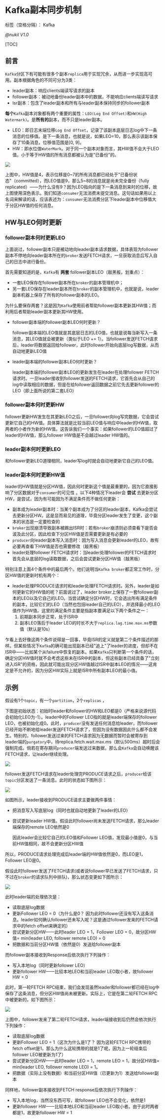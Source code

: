 # Kafka副本同步机制

标签（空格分隔）： Kafka

*@nukil V1.0*

[TOC]

## 前言

`Kafka`分区下有可能有很多个副本`replica`用于实现冗余，从而进一步实现高可用。副本根据角色的不同可分为3类：

- leader副本：响应clients端读写请求的副本
- follower副本：被动地备份leader副本中的数据，不能响应clients端读写请求
- Isr副本：包含了leader副本和所有与leader副本保持同步的follower副本

**每个**`Kafka`副本对象都有两个重要的属性：`LEO(Log End Offset)`和`HW(High Watermark)`。是**所有的**副本，而不只是leader副本。

- LEO：即日志末端位移`Log End Offset`，记录了该副本底层日志log中下一条消息的位移值。是下一条消息，也就是说，如果LEO=10，那么表示该副本保存了10条消息，位移值范围是[0, 9]。
- HW：即水位值`WaterMark`。对于同一个副本对象而言，其HW值不会大于LEO值。小于等于HW值的所有消息都被认为是"已备份"的。

![](https://raw.githubusercontent.com/Nukil/Bimg/master/images/netposa/kafka/TIM%E6%88%AA%E5%9B%BE20171123162435.png)

上图中，HW值是4，表示位移是0~7的所有消息都已经处于"已备份状态"（committed），而LEO值是9，那么5~8的消息就是尚未完全备份（fully replicated）——为什么没有9？因为LEO指向的是下一条消息到来时的位移，故上图使用深色表示。我们知道`consumer`无法消费未提交消息。这句话如果用以上名词来解读的话，应该表述为：`consumer`无法消费分区下leader副本中位移值大于分区HW值的任何消息。

## HW与LEO何时更新

### follower副本何时更新LEO

上面说过，follower副本只是被动地向leader副本请求数据，具体表现为follower副本不停地向leader副本所在的`broker`发送FETCH请求，一旦获取消息后写入自己的日志中进行备份。

首先需要知道的是，`Kafka`有 **两套** follower副本LEO（敲黑板，划重点）：

- 一套LEO保存在follower副本所在`broker`的副本管理机中；
- 另一套LEO保存在leader副本所在`broker`的副本管理机中，也就是说，leader副本机器上保存了所有的follower副本的LEO。

为什么要保存两套？这是因为`Kafka`使用前者帮助follower副本更新其HW值；而利用后者帮助leader副本更新其HW使用。

- follower副本端的follower副本LEO何时更新？

  follower副本端的LEO值就是其底层日志的LEO值，也就是说每当新写入一条消息，其LEO值就会被更新（类似于LEO += 1）。当follower发送FETCH请求后，leader将数据返回给follower，此时follower开始向底层log写数据，从而自动地更新LEO值

- leader副本端的follower副本LEO何时更新？

  leader副本端的follower副本LEO的更新发生在leader在处理follower FETCH请求时。一旦leader接收到follower发送的FETCH请求，它首先会从自己的log中读取相应的数据，但是在给follower返回数据之前它先去更新follower的LEO（即上面所说的第二套LEO）

### follower副本何时更新HW

follower更新HW发生在其更新LEO之后，一旦follower向log写完数据，它会尝试更新它自己的HW值。具体算法就是比较当前LEO值与响应中leader的HW值，取两者的小者作为新的HW值。这告诉我们一个事实：如果follower的LEO值超过了leader的HW值，那么follower HW值是不会越过leader HW值的。

### leader副本何时更新LEO

和follower更新LEO道理相同，leader写log时就会自动地更新它自己的LEO值。

### leader副本何时更新HW值

leader的HW值就是分区HW值，因此何时更新这个值是最重要的，因为它直接影响了分区数据对于`consumer`的可见性 。以下4种情况下leader会 **尝试** 去更新分区HW，是尝试，因为有可能因为不满足条件而不做任何更新：

- 副本成为leader副本时：当某个副本成为了分区的leader副本，Kafka会尝试去更新分区HW。这是显而易见的道理，毕竟分区leader发生了变更，这个副本的状态是一定要检查的
- `broker`出现崩溃导致副本被踢出ISR时：若有`broker`崩溃则必须查看下是否会波及此分区，因此检查下分区HW值是否需要更新是有必要的
- `producer`向leader副本写入消息时：因为写入消息会更新leader的LEO，故有必要再查看下HW值是否也需要修改（敲黑板）
- leader处理follower FETCH请求时：当leader处理follower的FETCH请求时首先会从底层的log读取数据，之后会尝试更新分区HW值（敲黑板）

特别注意上面4个条件中的最后两个。他们说明当`Kafka broker`都正常工作时，分区HW值的更新时机有两个：    

- leader处理PRODUCE请求时和leader处理FETCH请求时。另外，leader是如何更新它的HW值的呢？前面说过了，leader broker上保存了一套follower副本的LEO以及它自己的LEO。当尝试确定分区HW时，它会选出所有满足条件的副本，比较它们的LEO（当然也包括leader自己的LEO），并选择最小的LEO值作为HW值。这里的满足条件主要是指副本要满足以下两个条件之一：
  1. 前期副本同步正常，处于ISR中
  2. 副本LEO落后于leader LEO的时长不大于`replica.lag.time.max.ms`参数值（默认是10s）

乍看上去好像这两个条件说得是一回事，毕竟ISR的定义就是第二个条件描述的那样。但某些情况下`Kafka`的确可能出现副本已经"追上"了leader的进度，但却不在ISR中——比如某个从failure中恢复的副本。如果`Kafka`只判断第一个条件的话，确定分区HW值时就不会考虑这些未在ISR中的副本，但这些副本已经具备了"立刻进入ISR"的资格，因此就可能出现分区HW值越过ISR中副本LEO的情况——这肯定是不允许的，因为分区HW实际上就是ISR中所有副本LEO的最小值。

## 示例

假设有1个`topic`，有一个`partition`，2个`replicas` ，

下图是初始状态：初始时leader和follower的HW和LEO都是0（严格来说源代码会初始化LEO为-1）。leader中的Follower LEO指的就是leader端保存的follower LEO，也被初始化成0。此时，`producer`没有发送任何消息给leader，而follower已经开始不断地给leader发送FETCH请求了，但因为没有数据因此什么都不会发生。特别的，follower发送过来的FETCH请求因为无数据而暂时会被寄存到leader端的`purgatory`中，待replica.fetch.wait.max.ms（默认500ms）超时后会强制完成。倘若在寄存期间`producer`端发送过来数据，那么会`Kafka`会自动唤醒该FETCH请求，让leader继续处理。

![](https://raw.githubusercontent.com/Nukil/Bimg/master/images/netposa/kafka/TIM%E6%88%AA%E5%9B%BE20171123174827.png)

follower发送FETCH请求在leader处理完PRODUCE请求之后，`producer`给该`topic`分区发送了一条消息。此时的状态如下图所示：

![](https://raw.githubusercontent.com/Nukil/Bimg/master/images/netposa/kafka/TIM%E6%88%AA%E5%9B%BE20171123174859.png)

如图所示，leader接收到PRODUCE请求主要做两件事情：

- 把消息写入写底层log（同时也就自动地更新了leader的LEO）

- 尝试更新leader HW值。假设此时follower尚未发送FETCH请求，那么leader端保存的remote LEO依然是0

  因此leader会比较它自己的LEO值和Follower LEO值，发现最小值是0，与当前HW值相同，故不会更新分区HW值

所以，PRODUCE请求处理完成后leader端的HW值依然是0，而LEO是1，Follower LEO是0。

假设此时follower发送了FETCH请求(或者说follower早已发送了FETCH请求，只不过在`broker`的请求队列中排队)，那么状态变更如下图所示：

![](https://raw.githubusercontent.com/Nukil/Bimg/master/images/netposa/kafka/TIM%E6%88%AA%E5%9B%BE20171123174917.png)

此时leader端的处理依次是：

- 读取底层log数据
- 更新Follower LEO = 0（为什么是0？ 因为此时follower还没有写入这条消息。leader如何确认follower还未写入呢？这是通过follower发来的FETCH请求中的fetch offset来确定的）
- 尝试更新分区HW——此时leader LEO = 1，Follower LEO = 0，故分区HW值= min(leader LEO, follower remote LEO) = 0
- 把数据和当前分区HW值（依然是0）发送给follower副本

而follower副本接收到Response后依次执行下列操作：

- 写入本地log（同时更新follower LEO）
- 更新follower HW——比较本地LEO和当前leader LEO取小者，故follower HW = 0

此时，第一轮FETCH RPC结束，我们会发现虽然leader和follower都已经在log中保存了这条消息，但分区HW值尚未被更新。实际上，它是在第二轮FETCH RPC中被更新的，如下图所示：

![](https://raw.githubusercontent.com/Nukil/Bimg/master/images/netposa/kafka/TIM%E6%88%AA%E5%9B%BE20171123174930.png)

上图中，follower发来了第二轮FETCH请求，leader端接收到后仍然会依次执行下列操作：

- 读取底层log数据
- 更新Follower LEO = 1（这次为什么是1了？ 因为这轮FETCH RPC携带的fetch offset是1，那么为什么这轮携带的就是1了呢，因为上一轮结束后follower LEO被更新为1了）
- 尝试更新分区HW——此时leader LEO = 1，remote LEO = 1，故分区HW值= min(leader LEO, follower remote LEO) = 1。
- 把数据（实际上没有数据）和当前分区HW值（已更新为1）发送给follower副本

同样地，follower副本接收到FETCH response后依次执行下列操作：

- 写入本地log，当然没东西可写，故follower LEO也不会变化，依然是1
- 更新follower HW——比较本地LEO和当前leader LEO取小者。由于此时两者都是1，故更新follower HW = 1 